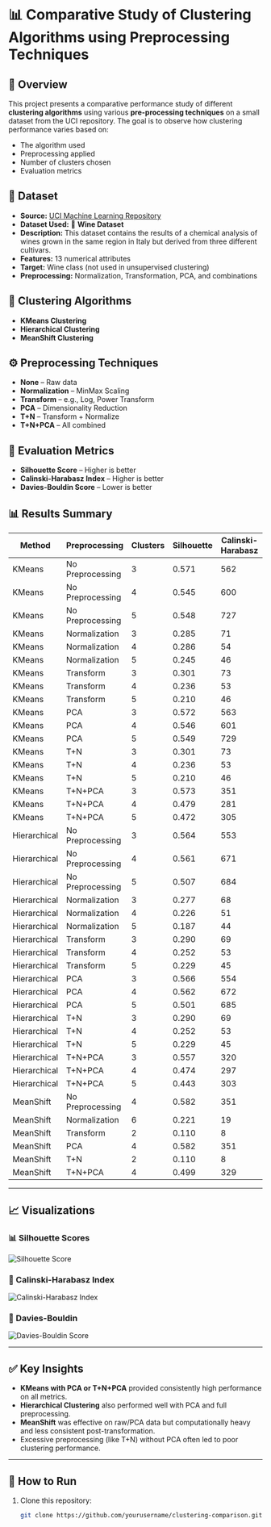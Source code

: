 # 📊 Comparative Study of Clustering Algorithms using Preprocessing Techniques

## 📌 Overview

This project presents a comparative performance study of different **clustering algorithms** using various **pre-processing techniques** on a small dataset from the UCI repository. The goal is to observe how clustering performance varies based on:

- The algorithm used
- Preprocessing applied
- Number of clusters chosen
- Evaluation metrics

## 📁 Dataset

- **Source:** [UCI Machine Learning Repository](https://archive.ics.uci.edu/ml/datasets/Wine)
- **Dataset Used:** 🍷 **Wine Dataset**
- **Description:** This dataset contains the results of a chemical analysis of wines grown in the same region in Italy but derived from three different cultivars.
- **Features:** 13 numerical attributes
- **Target:** Wine class (not used in unsupervised clustering)
- **Preprocessing:** Normalization, Transformation, PCA, and combinations

## 🧠 Clustering Algorithms

- **KMeans Clustering**
- **Hierarchical Clustering**
- **MeanShift Clustering**

## ⚙️ Preprocessing Techniques

- **None** – Raw data
- **Normalization** – MinMax Scaling
- **Transform** – e.g., Log, Power Transform
- **PCA** – Dimensionality Reduction
- **T+N** – Transform + Normalize
- **T+N+PCA** – All combined

## 📐 Evaluation Metrics

- **Silhouette Score** – Higher is better
- **Calinski-Harabasz Index** – Higher is better
- **Davies-Bouldin Score** – Lower is better

## 📊 Results Summary

| Method        | Preprocessing | Clusters | Silhouette | Calinski-Harabasz | Davies-Bouldin |
|---------------|---------------|----------|------------|--------------------|----------------|
| KMeans        | No Preprocessing | 3 | 0.571 | 562 | 0.53 |
| KMeans        | No Preprocessing | 4 | 0.545 | 600 | 0.56 |
| KMeans        | No Preprocessing | 5 | 0.548 | 727 | 0.54 |
| KMeans        | Normalization    | 3 | 0.285 | 71  | 1.39 |
| KMeans        | Normalization    | 4 | 0.286 | 54  | 1.49 |
| KMeans        | Normalization    | 5 | 0.245 | 46  | 1.69 |
| KMeans        | Transform        | 3 | 0.301 | 73  | 1.36 |
| KMeans        | Transform        | 4 | 0.236 | 53  | 1.71 |
| KMeans        | Transform        | 5 | 0.210 | 46  | 1.96 |
| KMeans        | PCA              | 3 | 0.572 | 563 | 0.53 |
| KMeans        | PCA              | 4 | 0.546 | 601 | 0.56 |
| KMeans        | PCA              | 5 | 0.549 | 729 | 0.54 |
| KMeans        | T+N              | 3 | 0.301 | 73  | 1.36 |
| KMeans        | T+N              | 4 | 0.236 | 53  | 1.71 |
| KMeans        | T+N              | 5 | 0.210 | 46  | 1.96 |
| KMeans        | T+N+PCA          | 3 | 0.573 | 351 | 0.59 |
| KMeans        | T+N+PCA          | 4 | 0.479 | 281 | 0.76 |
| KMeans        | T+N+PCA          | 5 | 0.472 | 305 | 0.79 |
| Hierarchical  | No Preprocessing | 3 | 0.564 | 553 | 0.54 |
| Hierarchical  | No Preprocessing | 4 | 0.561 | 671 | 0.55 |
| Hierarchical  | No Preprocessing | 5 | 0.507 | 684 | 0.55 |
| Hierarchical  | Normalization    | 3 | 0.277 | 68  | 1.42 |
| Hierarchical  | Normalization    | 4 | 0.226 | 51  | 1.79 |
| Hierarchical  | Normalization    | 5 | 0.187 | 44  | 1.92 |
| Hierarchical  | Transform        | 3 | 0.290 | 69  | 1.39 |
| Hierarchical  | Transform        | 4 | 0.252 | 53  | 1.70 |
| Hierarchical  | Transform        | 5 | 0.229 | 45  | 1.81 |
| Hierarchical  | PCA              | 3 | 0.566 | 554 | 0.53 |
| Hierarchical  | PCA              | 4 | 0.562 | 672 | 0.55 |
| Hierarchical  | PCA              | 5 | 0.501 | 685 | 0.56 |
| Hierarchical  | T+N              | 3 | 0.290 | 69  | 1.39 |
| Hierarchical  | T+N              | 4 | 0.252 | 53  | 1.70 |
| Hierarchical  | T+N              | 5 | 0.229 | 45  | 1.81 |
| Hierarchical  | T+N+PCA          | 3 | 0.557 | 320 | 0.61 |
| Hierarchical  | T+N+PCA          | 4 | 0.474 | 297 | 0.76 |
| Hierarchical  | T+N+PCA          | 5 | 0.443 | 303 | 0.85 |
| MeanShift     | No Preprocessing | 4 | 0.582 | 351 | 0.45 |
| MeanShift     | Normalization    | 6 | 0.221 | 19  | 0.98 |
| MeanShift     | Transform        | 2 | 0.110 | 8   | 2.01 |
| MeanShift     | PCA              | 4 | 0.582 | 351 | 0.45 |
| MeanShift     | T+N              | 2 | 0.110 | 8   | 2.01 |
| MeanShift     | T+N+PCA          | 4 | 0.499 | 329 | 0.75 |

---

## 📈 Visualizations


### 📊 Silhouette Scores 
![Silhouette Score](/silhouette.png)

### 🧬 Calinski-Harabasz Index
![Calinski-Harabasz Index](/calinski.png)

### 🧮 Davies-Bouldin
![Davies-Bouldin Score](davis.png)


---

## ✅ Key Insights

- **KMeans with PCA or T+N+PCA** provided consistently high performance on all metrics.
- **Hierarchical Clustering** also performed well with PCA and full preprocessing.
- **MeanShift** was effective on raw/PCA data but computationally heavy and less consistent post-transformation.
- Excessive preprocessing (like T+N) without PCA often led to poor clustering performance.

---

## 🚀 How to Run

1. Clone this repository:
   ```bash
   git clone https://github.com/yourusername/clustering-comparison.git
